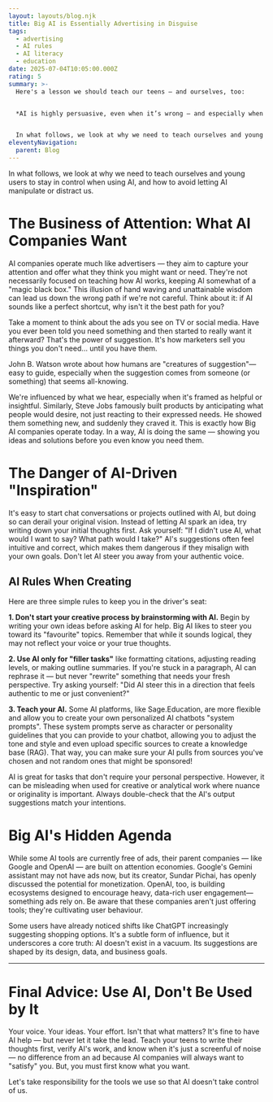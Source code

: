 ```yaml
---
layout: layouts/blog.njk
title: Big AI is Essentially Advertising in Disguise
tags:
  - advertising
  - AI rules
  - AI literacy
  - education
date: 2025-07-04T10:05:00.000Z
rating: 5
summary: >-
  Here's a lesson we should teach our teens — and ourselves, too:


  *AI is highly persuasive, even when it’s wrong — and especially when it’s flattering or aligns perfectly with your views. It's easy to believe it's right, especially when it feels like a shortcut to your goals. But AI isn't just a tool; it’s often designed to capture your attention and influence your decisions, much like advertising does.*


  In what follows, we look at why we need to teach ourselves and young users to stay in control when using AI, and how to avoid letting AI manipulate or distract us.
eleventyNavigation:
  parent: Blog
---
```

In what follows, we look at why we need to teach ourselves and young users to stay in control when using AI, and how to avoid letting AI manipulate or distract us.

# The Business of Attention: What AI Companies Want

AI companies operate much like advertisers — they aim to capture your attention and offer what they think you might want or need. They're not necessarily focused on teaching how AI works, keeping AI somewhat of a "magic black box." This illusion of hand waving and unattainable wisdom can lead us down the wrong path if we're not careful. Think about it: if AI sounds like a perfect shortcut, why isn't it the best path for you?

Take a moment to think about the ads you see on TV or social media. Have you ever been told you need something and then started to really want it afterward? That's the power of suggestion. It's how marketers sell you things you don't need… until you have them.

John B. Watson wrote about how humans are "creatures of suggestion"— easy to guide, especially when the suggestion comes from someone (or something) that seems all-knowing.

We're influenced by what we hear, especially when it's framed as helpful or insightful. Similarly, Steve Jobs famously built products by anticipating what people would desire, not just reacting to their expressed needs. He showed them something new, and suddenly they craved it. This is exactly how Big AI companies operate today. In a way, AI is doing the same — showing you ideas and solutions before you even know you need them.

# The Danger of AI-Driven "Inspiration"
It's easy to start chat conversations or projects outlined with AI, but doing so can derail your original vision. Instead of letting AI spark an idea, try writing down your initial thoughts first. Ask yourself: "If I didn't use AI, what would I want to say? What path would I take?" AI's suggestions often feel intuitive and correct, which makes them dangerous if they misalign with your own goals. Don't let AI steer you away from your authentic voice.

## **AI Rules When Creating**
Here are three simple rules to keep you in the driver's seat:

**1. Don't start your creative process by brainstorming with AI.** Begin by writing your own ideas before asking AI for help. Big AI likes to steer you toward its "favourite" topics. Remember that while it sounds logical, they may not reflect your voice or your true thoughts.

**2. Use AI only for "filler tasks"** like formatting citations, adjusting reading levels, or making outline summaries. If you're stuck in a paragraph, AI can rephrase it — but never "rewrite" something that needs your fresh perspective. Try asking yourself: "Did AI steer this in a direction that feels authentic to me or just convenient?"

**3. Teach your AI.** Some AI platforms, like Sage.Education, are more flexible and allow you to create your own personalized AI chatbots "system prompts". These system prompts serve as character or personality guidelines that you can provide to your chatbot, allowing you to adjust the tone and style and even upload specific sources to create a knowledge base (RAG). That way, you can make sure your AI pulls from sources you've chosen and not random ones that might be sponsored!

AI is great for tasks that don't require your personal perspective. However, it can be misleading when used for creative or analytical work where nuance or originality is important. Always double-check that the AI's output suggestions match your intentions.

# Big AI's Hidden Agenda
While some AI tools are currently free of ads, their parent companies — like Google and OpenAI — are built on attention economies. Google's Gemini assistant may not have ads now, but its creator, Sundar Pichai, has openly discussed the potential for monetization. OpenAI, too, is building ecosystems designed to encourage heavy, data-rich user engagement—something ads rely on. Be aware that these companies aren't just offering tools; they're cultivating user behaviour.

Some users have already noticed shifts like ChatGPT increasingly suggesting shopping options. It's a subtle form of influence, but it underscores a core truth: AI doesn't exist in a vacuum. Its suggestions are shaped by its design, data, and business goals.

---

# Final Advice:  Use AI, Don't Be Used by It
Your voice. Your ideas. Your effort. Isn't that what matters? It's fine to have AI help — but never let it take the lead. Teach your teens to write their thoughts first, verify AI's work, and know when it's just a screenful of noise — no difference from an ad because AI companies will always want to "satisfy" you. But, you must first know what you want.

Let's take responsibility for the tools we use so that AI doesn't take control of us.


